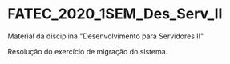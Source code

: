 # FATEC_2020_1SEM_Des_Serv_II

Material da disciplina "Desenvolvimento para Servidores II"

Resolução do exercício de migração do sistema.
